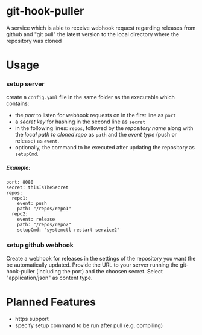 # git-hook-puller
A service which is able to receive webhook request regarding releases from github and "git pull" the latest version to the local directory where the repository was cloned

# Usage
### setup server
create a `config.yaml` file in the same folder as the executable which contains:
- the *port* to listen for webhook requests on in the first line as `port`
- a *secret key* for hashing in the second line as `secret`
- in the following lines: `repos`, followed by the *repository name* along with the *local path to cloned repo* as `path` and the *event type* (push or release) as `event`.
- optionally, the command to be executed after updating the repository as `setupCmd`.

##### Example:
```
port: 8080
secret: thisIsTheSecret
repos:
  repo1:
    event: push
    path: "/repos/repo1"
  repo2:
    event: release
    path: "/repos/repo2"
    setupCmd: "systemctl restart service2"
```

### setup github webhook
Create a webhook for releases in the settings of the repository you want the be automatically updated.
Provide the URL to your server running the git-hook-puller (including the port) and the choosen secret. Select "application/json" as content type.

# Planned Features
- https support
- specify setup command to be run after pull (e.g. compiling)
